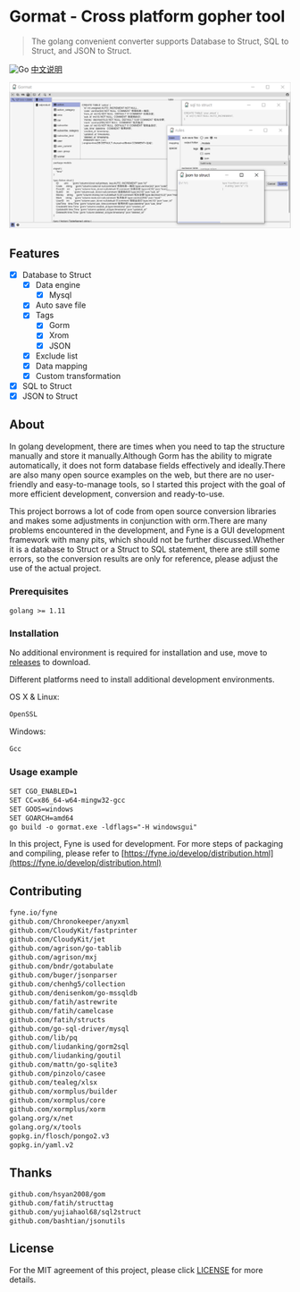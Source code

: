 # Gormat - Cross platform gopher tool
           
> The golang convenient converter supports Database to Struct, SQL to Struct, and JSON to Struct.

![Go](https://github.com/airplayx/gormat/workflows/Go/badge.svg) [中文说明](README_ZH.md)

![image](assets/show_win.png)

## Features

- [x] Database to Struct
    - [x] Data engine
        - [x] Mysql
    - [x] Auto save file
    - [x] Tags
        - [x] Gorm
        - [x] Xrom
        - [x] JSON
    - [x] Exclude list
    - [x] Data mapping
    - [x] Custom transformation
- [x] SQL to Struct
- [x] JSON to Struct

## About

In golang development, there are times when you need to tap the structure manually and store it manually.Although Gorm has the ability to migrate automatically, it does not form database fields effectively and ideally.There are also many open source examples on the web, but there are no user-friendly and easy-to-manage tools, so I started this project with the goal of more efficient development, conversion and ready-to-use.

This project borrows a lot of code from open source conversion libraries and makes some adjustments in conjunction with orm.There are many problems encountered in the development, and Fyne is a GUI development framework with many pits, which should not be further discussed.Whether it is a database to Struct or a Struct to SQL statement, there are still some errors, so the conversion results are only for reference, please adjust the use of the actual project.

### Prerequisites 

```
golang >= 1.11
```

### Installation 

No additional environment is required for installation and use, move to [releases](https://github.com/airplayx/gormat/releases) to download.

Different platforms need to install additional development environments.

OS X & Linux:
```sh
OpenSSL
```

Windows:

```sh
Gcc
```

### Usage example

``` golang
SET CGO_ENABLED=1
SET CC=x86_64-w64-mingw32-gcc
SET GOOS=windows
SET GOARCH=amd64
go build -o gormat.exe -ldflags="-H windowsgui"
```

In this project, Fyne is used for development. For more steps of packaging and compiling, please refer to [https://fyne.io/develop/distribution.html](https://fyne.io/develop/distribution.html)

## Contributing

    fyne.io/fyne
   	github.com/Chronokeeper/anyxml
   	github.com/CloudyKit/fastprinter
   	github.com/CloudyKit/jet
   	github.com/agrison/go-tablib
   	github.com/agrison/mxj
   	github.com/bndr/gotabulate
   	github.com/buger/jsonparser
   	github.com/chenhg5/collection
   	github.com/denisenkom/go-mssqldb
   	github.com/fatih/astrewrite
   	github.com/fatih/camelcase
   	github.com/fatih/structs
   	github.com/go-sql-driver/mysql
   	github.com/lib/pq
   	github.com/liudanking/gorm2sql
   	github.com/liudanking/goutil
   	github.com/mattn/go-sqlite3
   	github.com/pinzolo/casee
   	github.com/tealeg/xlsx
   	github.com/xormplus/builder
   	github.com/xormplus/core
   	github.com/xormplus/xorm
   	golang.org/x/net
   	golang.org/x/tools
   	gopkg.in/flosch/pongo2.v3
   	gopkg.in/yaml.v2
	
## Thanks

    github.com/hsyan2008/gom
    github.com/fatih/structtag
    github.com/yujiahaol68/sql2struct
    github.com/bashtian/jsonutils

## License
For the MIT agreement of this project, please click [LICENSE](LICENSE) for more details.

